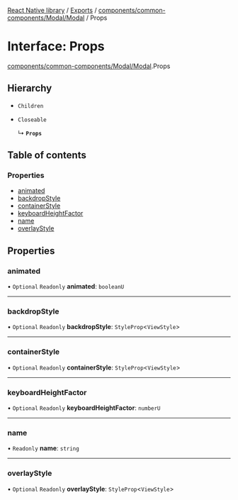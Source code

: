 [React Native library](../index.md) / [Exports](../modules.md) / [components/common-components/Modal/Modal](../modules/components_common_components_Modal_Modal.md) / Props

# Interface: Props

[components/common-components/Modal/Modal](../modules/components_common_components_Modal_Modal.md).Props

## Hierarchy

- `Children`

- `Closeable`

  ↳ **`Props`**

## Table of contents

### Properties

- [animated](components_common_components_Modal_Modal.Props.md#animated)
- [backdropStyle](components_common_components_Modal_Modal.Props.md#backdropstyle)
- [containerStyle](components_common_components_Modal_Modal.Props.md#containerstyle)
- [keyboardHeightFactor](components_common_components_Modal_Modal.Props.md#keyboardheightfactor)
- [name](components_common_components_Modal_Modal.Props.md#name)
- [overlayStyle](components_common_components_Modal_Modal.Props.md#overlaystyle)

## Properties

### animated

• `Optional` `Readonly` **animated**: `booleanU`

___

### backdropStyle

• `Optional` `Readonly` **backdropStyle**: `StyleProp`\<`ViewStyle`\>

___

### containerStyle

• `Optional` `Readonly` **containerStyle**: `StyleProp`\<`ViewStyle`\>

___

### keyboardHeightFactor

• `Optional` `Readonly` **keyboardHeightFactor**: `numberU`

___

### name

• `Readonly` **name**: `string`

___

### overlayStyle

• `Optional` `Readonly` **overlayStyle**: `StyleProp`\<`ViewStyle`\>
